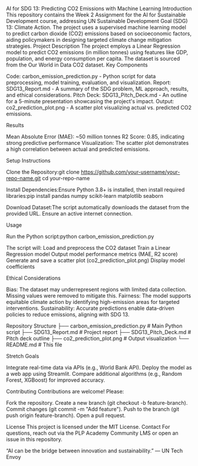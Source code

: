 AI for SDG 13: Predicting CO2 Emissions with Machine Learning
Introduction
This repository contains the Week 2 Assignment for the AI for Sustainable Development course, addressing UN Sustainable Development Goal (SDG) 13: Climate Action. The project uses a supervised machine learning model to predict carbon dioxide (CO2) emissions based on socioeconomic factors, aiding policymakers in designing targeted climate change mitigation strategies.
Project Description
The project employs a Linear Regression model to predict CO2 emissions (in million tonnes) using features like GDP, population, and energy consumption per capita. The dataset is sourced from the Our World in Data CO2 dataset.
Key Components

Code: carbon_emission_prediction.py - Python script for data preprocessing, model training, evaluation, and visualization.
Report: SDG13_Report.md - A summary of the SDG problem, ML approach, results, and ethical considerations.
Pitch Deck: SDG13_Pitch_Deck.md - An outline for a 5-minute presentation showcasing the project's impact.
Output: co2_prediction_plot.png - A scatter plot visualizing actual vs. predicted CO2 emissions.

Results

Mean Absolute Error (MAE): ~50 million tonnes
R2 Score: 0.85, indicating strong predictive performance
Visualization: The scatter plot demonstrates a high correlation between actual and predicted emissions.


Setup Instructions

Clone the Repository:git clone https://github.com/your-username/your-repo-name.git
cd your-repo-name


Install Dependencies:Ensure Python 3.8+ is installed, then install required libraries:pip install pandas numpy scikit-learn matplotlib seaborn


Download Dataset:The script automatically downloads the dataset from the provided URL. Ensure an active internet connection.

Usage

Run the Python script:python carbon_emission_prediction.py


The script will:
Load and preprocess the CO2 dataset
Train a Linear Regression model
Output model performance metrics (MAE, R2 score)
Generate and save a scatter plot (co2_prediction_plot.png)
Display model coefficients



Ethical Considerations

Bias: The dataset may underrepresent regions with limited data collection. Missing values were removed to mitigate this.
Fairness: The model supports equitable climate action by identifying high-emission areas for targeted interventions.
Sustainability: Accurate predictions enable data-driven policies to reduce emissions, aligning with SDG 13.

Repository Structure
├── carbon_emission_prediction.py  # Main Python script
├── SDG13_Report.md               # Project report
├── SDG13_Pitch_Deck.md           # Pitch deck outline
├── co2_prediction_plot.png       # Output visualization
└── README.md                     # This file

Stretch Goals

Integrate real-time data via APIs (e.g., World Bank API).
Deploy the model as a web app using Streamlit.
Compare additional algorithms (e.g., Random Forest, XGBoost) for improved accuracy.

Contributing
Contributions are welcome! Please:

Fork the repository.
Create a new branch (git checkout -b feature-branch).
Commit changes (git commit -m "Add feature").
Push to the branch (git push origin feature-branch).
Open a pull request.

License
This project is licensed under the MIT License.
Contact
For questions, reach out via the PLP Academy Community LMS or open an issue in this repository.

“AI can be the bridge between innovation and sustainability.” — UN Tech Envoy
